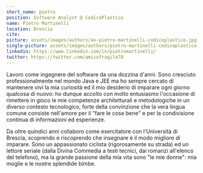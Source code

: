 ```yaml
---
short_name: pietro
position: Software Analyst @ CodicePlastico
name: Pietro Martinelli
location: Brescia
cite: 
picture: assets/images/authors/av-pietro-martinelli-codiceplastico.jpg
single-picture: assets/images/authors/pietro-martinelli-codiceplastico.jpg
linkedin: https://www.linkedin.com/in/pietromartinelli/
twitter: https://twitter.com/amicofragile78
---
```

<p>Lavoro come ingegnere del software da una dozzina d'anni. Sono cresciuto professionalmente nel mondo Java e JEE ma ho sempre cercato di mantenere vivi la mia curiosità ed il mio desiderio di imparare ogni giorno qualcosa di nuovo: ho dunque accolto con molto entusiasmo l'occasione di rimettere in gioco le mie competenze architetturali e metodologiche in un diverso contesto tecnologico, forte della convinzione che la vera lingua comune consiste nell'amore per il "fare le cose bene" e per la condivisione continua di informazioni ed esperienze.</p>
<p> Da oltre quindici anni collaboro come esercitatore con l'Università di Brescia, scoprendo e riscoprendo che insegnare è il modo migliore di imparare. Sono un appassionato ciclista (rigorosamente su strada) ed un lettore seriale (dalla Divina Commedia a testi tecnici, dai romanzi all'elenco del telefono), ma la grande passione della mia vita sono "le mie donne": mia moglie e le nostre splendide bimbe.</p>